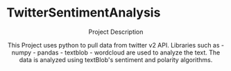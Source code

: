 # TwitterSentimentAnalysis
<p align="center">Project Description</p>
<p align="center">This Project uses python to pull data from twitter v2 API. Libraries such as
- numpy
- pandas
- textblob
- wordcloud 
are used to analyze the text. The data is analyzed using textBlob's sentiment and polarity algorithms. </p>
